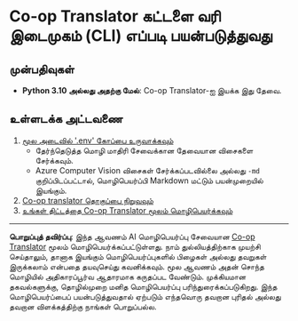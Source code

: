 <!--
CO_OP_TRANSLATOR_METADATA:
{
  "original_hash": "c64ba65e091e5d87385490fa63a8f574",
  "translation_date": "2025-10-15T04:59:10+00:00",
  "source_file": "getting_started/command-line-guide/command-line-guide.md",
  "language_code": "ta"
}
-->
# Co-op Translator கட்டளை வரி இடைமுகம் (CLI) எப்படி பயன்படுத்துவது

## முன்பதிவுகள்

- **Python 3.10 அல்லது அதற்கு மேல்**: Co-op Translator-ஐ இயக்க இது தேவை.

## உள்ளடக்க அட்டவணை

1. [மூல அடைவில் '.env' கோப்பை உருவாக்கவும்](./create-env-file.md)
   - தேர்ந்தெடுத்த மொழி மாதிரி சேவைக்கான தேவையான விசைகளை சேர்க்கவும்.
   - Azure Computer Vision விசைகள் சேர்க்கப்படவில்லை அல்லது `-md` குறிப்பிடப்பட்டால், மொழிபெயர்ப்பி Markdown மட்டும் பயன்முறையில் இயங்கும்.
1. [Co-op translator தொகுப்பை நிறுவவும்](./install-package.md)
1. [உங்கள் திட்டத்தை Co-op Translator மூலம் மொழிபெயர்க்கவும்](./translator-your-project.md)

---

**பொறுப்புத் தவிர்ப்பு**:
இந்த ஆவணம் AI மொழிபெயர்ப்பு சேவையான [Co-op Translator](https://github.com/Azure/co-op-translator) மூலம் மொழிபெயர்க்கப்பட்டுள்ளது. நாம் துல்லியத்திற்காக முயற்சி செய்தாலும், தானாக இயங்கும் மொழிபெயர்ப்புகளில் பிழைகள் அல்லது தவறுகள் இருக்கலாம் என்பதை தயவுசெய்து கவனிக்கவும். மூல ஆவணம் அதன் சொந்த மொழியில் அதிகாரப்பூர்வ ஆதாரமாக கருதப்பட வேண்டும். முக்கியமான தகவல்களுக்கு, தொழில்முறை மனித மொழிபெயர்ப்பு பரிந்துரைக்கப்படுகிறது. இந்த மொழிபெயர்ப்பைப் பயன்படுத்துவதால் ஏற்படும் எந்தவொரு தவறான புரிதல் அல்லது தவறான விளக்கத்திற்கு நாங்கள் பொறுப்பல்ல.